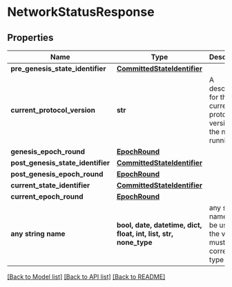 # NetworkStatusResponse


## Properties
Name | Type | Description | Notes
------------ | ------------- | ------------- | -------------
**pre_genesis_state_identifier** | [**CommittedStateIdentifier**](CommittedStateIdentifier.md) |  | 
**current_protocol_version** | **str** | A descriptor for the current protocol version that the node is running.  | 
**genesis_epoch_round** | [**EpochRound**](EpochRound.md) |  | [optional] 
**post_genesis_state_identifier** | [**CommittedStateIdentifier**](CommittedStateIdentifier.md) |  | [optional] 
**post_genesis_epoch_round** | [**EpochRound**](EpochRound.md) |  | [optional] 
**current_state_identifier** | [**CommittedStateIdentifier**](CommittedStateIdentifier.md) |  | [optional] 
**current_epoch_round** | [**EpochRound**](EpochRound.md) |  | [optional] 
**any string name** | **bool, date, datetime, dict, float, int, list, str, none_type** | any string name can be used but the value must be the correct type | [optional]

[[Back to Model list]](../README.md#documentation-for-models) [[Back to API list]](../README.md#documentation-for-api-endpoints) [[Back to README]](../README.md)



